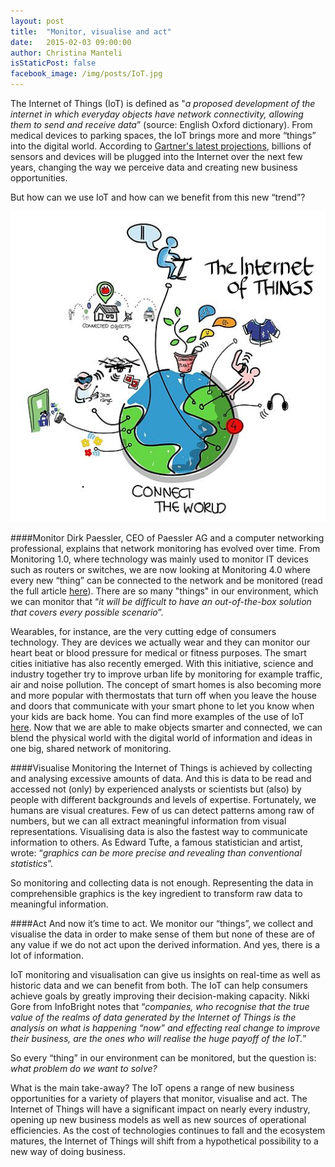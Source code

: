 ```yaml
---
layout: post
title:  "Monitor, visualise and act"
date:   2015-02-03 09:00:00
author: Christina Manteli
isStaticPost: false
facebook_image: /img/posts/IoT.jpg
---
```

The Internet of Things (IoT) is defined as "*a proposed development of the internet in which everyday objects have network connectivity, allowing them to send and receive data*” (source: English Oxford dictionary). From medical devices to parking spaces, the IoT brings more and more “things” into the digital world. According to [Gartner's latest projections](http://www.gartner.com/newsroom/id/2636073), billions of sensors and devices will be plugged into the Internet over the next few years, changing the way we perceive data and creating new business opportunities.

But how can we use IoT and how can we benefit from this new “trend”?

![Alt text](/img/posts/IoT.jpg)

####Monitor
Dirk Paessler, CEO of Paessler AG and a computer networking professional, explains that network monitoring has evolved over time. From Monitoring 1.0, where technology was mainly used to monitor IT devices such as routers or switches, we are now looking at Monitoring 4.0 where every new “thing” can be connected to the network and be monitored (read the full article [here](http://www.paessler.com/blog/2014/05/22/other/monitoring-of-things-exploring-a-new-world-of-data)). There are so many "things" in our environment, which we can monitor that “*it will be difficult to have an out-of-the-box solution that covers every possible scenario*”. 

Wearables, for instance, are the very cutting edge of consumers technology. They are devices we actually wear and they can monitor our heart beat or blood pressure for medical or fitness purposes. The smart cities initiative has also recently emerged. With this initiative, science and industry together try to improve urban life by monitoring for example traffic, air and noise pollution. The concept of smart homes is also becoming more and more popular with thermostats that turn off when you leave the house and doors that communicate with your smart phone to let you know when your kids are back home. You can find more examples of the use of IoT [here](http://postscapes.com/internet-of-things-examples/). Now that we are able to make objects smarter and connected, we can blend the physical world with the digital world of information and ideas in one big, shared network of monitoring. 

####Visualise
Monitoring the Internet of Things is achieved by collecting and analysing excessive amounts of data. And this is data to be read and accessed not (only) by experienced analysts or scientists but (also) by people with different backgrounds and levels of expertise. Fortunately, we humans are visual creatures. Few of us can detect patterns among raw of numbers, but we can all extract meaningful information from visual representations. Visualising data is also the fastest way to communicate information to others. As Edward Tufte, a famous statistician and artist, wrote: “*graphics can be more precise and revealing than conventional statistics*”.

So monitoring and collecting data is not enough. Representing the data in comprehensible graphics is the key ingredient to transform raw data to meaningful information.

####Act
And now it’s time to act. We monitor our “things”, we collect and visualise the data in order to make sense of them but none of these are of any value if we do not act upon the derived information. And yes, there is a lot of information. 

IoT monitoring and visualisation can give us insights on real-time as well as historic data and we can benefit from both. The IoT can help consumers achieve goals by greatly improving their decision-making capacity. Nikki Gore from InfoBright notes that “*companies, who recognise that the true value of the realms of data generated by the Internet of Things is the analysis on what is happening “now” and effecting real change to improve their business, are the ones who will realise the huge payoff of the IoT.*”

So every “thing” in our environment can be monitored, but the question is: *what problem do we want to solve?*

What is the main take-away? The IoT opens a range of new business opportunities for a variety of players that monitor, visualise and act. The Internet of Things will have a significant impact on nearly every industry, opening up new business models as well as new sources of operational efficiencies. As the cost of technologies continues to fall and the ecosystem matures, the Internet of Things will shift from a hypothetical possibility to a new way of doing business.
